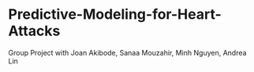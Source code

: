 # Predictive-Modeling-for-Heart-Attacks
Group Project with Joan Akibode, Sanaa Mouzahir, Minh Nguyen, Andrea Lin
